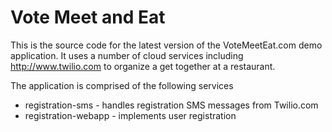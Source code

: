 Vote Meet and Eat
=================

This is the source code for the latest version of the VoteMeetEat.com demo application.
It uses a number of cloud services including http://www.twilio.com to organize a get together at a restaurant.

The application is comprised of the following services
* registration-sms - handles registration SMS messages from Twilio.com
* registration-webapp - implements user registration

